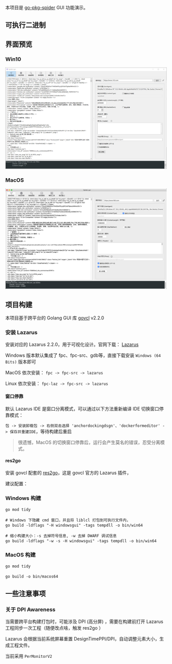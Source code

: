 本项目是 [go-pkg-spider](https://github.com/suosi-inc/go-pkg-spider) GUI 功能演示。

## 可执行二进制

## 界面预览

### Win10

<p align="center" markdown="1" style="max-width: 100%">
  <img src="images/win10.png" width="800" style="max-width: 100%" />
</p>

### MacOS

<p align="center" markdown="1" style="max-width: 100%">
  <img src="images/macos.png" width="800" style="max-width: 100%" />
</p>

## 项目构建

本项目基于跨平台的 Golang GUI 库 [govcl](https://github.com/ying32/govcl) v2.2.0

### 安装 Lazarus

安装对应的 Lazarus 2.2.0，用于可视化设计。官网下载： [Lazarus](https://www.lazarus-ide.org/index.php?page=downloads) 

Windows 版本默认集成了 fpc、fpc-src、gdb等，直接下载安装 `Windows (64 Bits)` 版本即可

MacOS 依次安装： `fpc -> fpc-src -> lazarus`

Linux 依次安装： `fpc-laz -> fpc-src -> lazarus`

#### 窗口停靠

默认 Lazarus IDE 是窗口分离模式，可以通过以下方法重新编译 IDE 切换窗口停靠模式：

`包 -> 安装卸载包 -> 右侧双击选择 'anchordockingdsgn'、'dockerformeditor' -> 保存并重建IDE`，等待构建后重启

> 很遗憾，MacOS 的切换窗口停靠后，运行会产生莫名的错误，忍受分离模式。

#### res2go

安装 govcl 配套的 [res2go](https://github.com/ying32/res2go-ide-plugin)，这是 govcl 官方的 Lazarus 插件，

建议配置：

### Windows 构建

```
go mod tidy

# Windows 下隐藏 cmd 窗口，并且将 liblcl 打包到可执行文件内，
go build -ldflags "-H windowsgui" -tags tempdll -o bin/win64

# 缩小构建大小：-s 去掉符号信息, -w 去掉 DWARF 调试信息
go build -ldflags "-w -s -H windowsgui" -tags tempdll -o bin/win64
```

### MacOS 构建


```
go mod tidy

go build -o bin/macos64
```

## 一些注意事项

### 关于 DPI Awareness

当需要跨平台构建打包时，可能涉及 DPI (高分屏) ，需要在构建前打开 Lazarus 工程同步一次工程（随便改点啥，触发 res2go ）

Lazarus 会根据当前系统屏幕重置 DesignTimePPI/DPI，自动调整元素大小，生成工程文件。

当前采用 `PerMonitorV2`